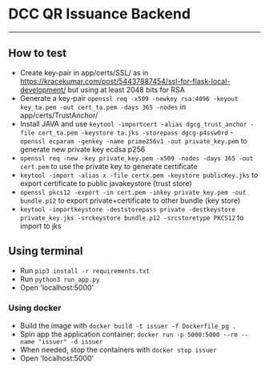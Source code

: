 # DCC QR Issuance Backend

---

## How to test 
- Create key-pair in app/certs/SSL/ as in https://kracekumar.com/post/54437887454/ssl-for-flask-local-development/ but using at least 2048 bits for RSA
- Generate a key-pair `openssl req -x509 -newkey rsa:4096 -keyout key_ta.pem -out cert_ta.pem -days 365 -nodes` in app/certs/TrustAnchor/
- Install JAVA and use `keytool -importcert -alias dgcg_trust_anchor -file cert_ta.pem -keystore ta.jks -storepass dgcg-p4ssw0rd`
-` openssl ecparam -genkey -name prime256v1 -out private_key.pem` to generate new private key ecdsa p256    
- `openssl req -new -key private_key.pem -x509 -nodes -days 365 -out cert.pem` to use the private key to generate certificate
- `keytool -import -alias x -file certx.pem -keystore publicKey.jks` to export certificate to public javakeystore (trust store)
- `openssl pkcs12 -export -in cert.pem -inkey private_key.pem -out bundle.p12` to export private+certificate to other bundle (key store)
- `keytool -importkeystore -deststorepass private -destkeystore private_key.jks -srckeystore bundle.p12 -srcstoretype PKCS12` to import to jks


## Using terminal
- Run `pip3 install -r requirements.txt`
- Run `python3 run_app.py`
- Open 'localhost:5000'

### Using docker
- Build the image with `docker build -t issuer -f Dockerfile_pg .`
- Spin app the application container: `docker run -p 5000:5000 --rm --name "issuer" -d issuer`
- When needed, stop the containers with `docker stop issuer`
- Open 'localhost:5000'

